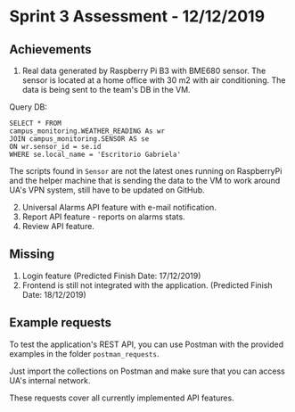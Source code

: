 # Sprint 3 Assessment - 12/12/2019

## Achievements

1. Real data generated by Raspberry Pi B3 with BME680 sensor. The sensor is located at a home office with 30 m2 with air conditioning. The data is being sent to the team's DB in the VM. 

Query DB: 

	SELECT * FROM
	campus_monitoring.WEATHER_READING As wr
	JOIN campus_monitoring.SENSOR AS se
	ON wr.sensor_id = se.id
	WHERE se.local_name = 'Escritorio Gabriela'


The scripts found in `Sensor` are not the latest ones running on RaspberryPi and the helper machine that is sending the data to the VM to work around UA's VPN system, still have to be updated on GitHub.

2. Universal Alarms API feature with e-mail notification.
3. Report API feature - reports on alarms stats.
4. Review API feature.


## Missing

1. Login feature (Predicted Finish Date: 17/12/2019)
2. Frontend is still not integrated with the application. (Predicted Finish Date: 18/12/2019)


## Example requests

To test the application's REST API, you can use Postman with the provided examples in the folder `postman_requests`.

Just import the collections on Postman and make sure that you can access UA's internal network.

These requests cover all currently implemented API features.